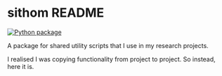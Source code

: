 # sithom README

[![Python package](https://github.com/sdat2/sithom/actions/workflows/python-package.yml/badge.svg)](https://github.com/sdat2/sithom/actions/workflows/python-package.yml)

A package for shared utility scripts that I use in my research projects.

I realised I was copying functionality from project to project. So instead, here it is.
